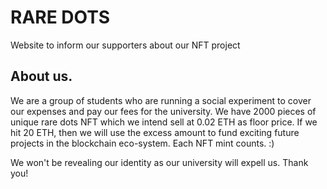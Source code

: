 # RARE DOTS
Website to inform our supporters about our NFT project

## About us.
We are a group of students who are running a social experiment to cover our expenses and pay our fees for the university. We have 2000 pieces of unique rare dots NFT which we intend sell at 0.02 ETH as floor price. 
If we hit 20 ETH, then we will use the excess amount to fund exciting future projects in the blockchain eco-system. Each NFT mint counts. :)  

We won't be revealing our identity as our university will expell us. Thank you!
